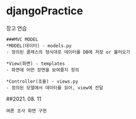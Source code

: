 # djangoPractice
장고 연습

```
###MVC MODEL
*MODEL(데이터) - models.py
- 정의된 클래스의 형식대로 데이터를 DB에 저장 or 불러오기

*View(화면) - templates
- 화면에 어떤 장면을 보여줄지 정의

*Controller(조율) - views.py
- 정의된 모델에서 데이터를 읽어, view에 전달

```




##2021. 08. 11
```
여론 조사 화면 구현
```
